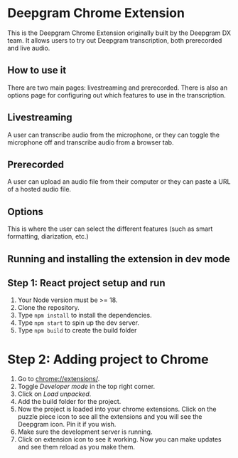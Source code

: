 # Deepgram Chrome Extension

This is the Deepgram Chrome Extension originally built by the Deepgram DX team. It allows users to try out Deepgram transcription, both prerecorded and live audio.

## How to use it

There are two main pages: livestreaming and prerecorded. There is also an options page for configuring out which features to use in the transcription.

## Livestreaming

A user can transcribe audio from the microphone, or they can toggle the microphone off and transcribe audio from a browser tab.

## Prerecorded

A user can upload an audio file from their computer or they can paste a URL of a hosted audio file.

## Options

This is where the user can select the different features (such as smart formatting, diarization, etc.)

## Running and installing the extension in dev mode

## Step 1: React project setup and run

1. Your Node version must be >= 18.
2. Clone the repository.
3. Type `npm install` to install the dependencies.
4. Type `npm start` to spin up the dev server.
5. Type `npm build` to create the build folder

# Step 2: Adding project to Chrome

1. Go to [chrome://extensions/](chrome://extensions/).
2. Toggle _Developer mode_ in the top right corner.
3. Click on _Load unpacked_.
4. Add the build folder for the project.
5. Now the project is loaded into your chrome extensions. Click on the puzzle piece icon to see all the extensions and you will see the Deepgram icon. Pin it if you wish.
6. Make sure the development server is running.
7. Click on extension icon to see it working. Now you can make updates and see them reload as you make them.
